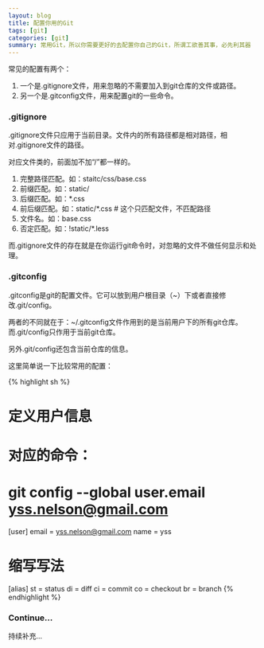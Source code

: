 ```yaml
---
layout: blog
title: 配置你用的Git
tags: [git]
categories: [git]
summary: 常用Git，所以你需要更好的去配置你自己的Git，所谓工欲善其事，必先利其器
---
```


常见的配置有两个：

1. 一个是.gitignore文件，用来忽略的不需要加入到git仓库的文件或路径。
2. 另一个是.gitconfig文件，用来配置git的一些命令。

### .gitignore
.gitignore文件只应用于当前目录。文件内的所有路径都是相对路径，相对.gitignore文件的路径。

对应文件类的，前面加不加“/”都一样的。

1. 完整路径匹配。如：staitc/css/base.css
2. 前缀匹配。如：static/
3. 后缀匹配。如：*.css
4. 前后缀匹配。如：static/*.css # 这个只匹配文件，不匹配路径
4. 文件名。如：base.css
5. 否定匹配。如：!static/*.less

而.gitignore文件的存在就是在你运行git命令时，对忽略的文件不做任何显示和处理。

### .gitconfig
.gitconfig是git的配置文件。它可以放到用户根目录（~）下或者直接修改.git/config。

两者的不同就在于：~/.gitconfig文件作用到的是当前用户下的所有git仓库。而.git/config只作用于当前git仓库。

另外.git/config还包含当前仓库的信息。

这里简单说一下比较常用的配置：

{% highlight sh %}
# 定义用户信息
# 对应的命令：
# git config --global user.email yss.nelson@gmail.com
[user]
	email = yss.nelson@gmail.com
	name = yss
# 缩写写法
[alias]
    st = status
    di = diff
    ci = commit
    co = checkout
    br = branch
{% endhighlight %}

### Continue...

持续补充...
